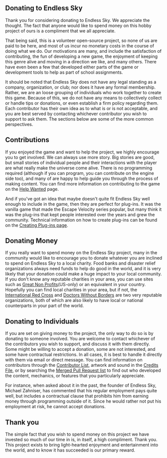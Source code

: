 ## Donating to Endless Sky
Thank you for considering donating to Endless Sky. We appreciate the thought. The fact that anyone would like to spend money on this hobby project of ours is a compliment that we all appreciate. 

That being said, this is a volunteer open-source project, so none of us are paid to be here, and most of us incur no monetary costs in the course of doing what we do. Our motivations are many, and include the satisfaction of contributing, the fun of developing a new game, the enjoyment of keeping this genre alive and moving in a direction we like, and many others. There have even been a few that developed either parts of the game or development tools to help as part of school assignments. 

It should be noted that Endless Sky does not have any legal standing as a company, organization, or club; nor does it have any formal membership. Rather, we are an loose grouping of individuals who work together to create this game. Because of this, we do not have any means to collectively collect or handle tips or donations, or even establish a firm policy regarding them. Each contributor has their own idea as to what is or is not acceptable, and you are best served by contacting whichever contributor you wish to support to ask them. The sections below are some of the more common perspectives.

## Contributions
If you enjoyed the game and want to help the project, we highly encourage you to get involved. We can always use more story. Big stories are good, but small stories of individual people and their interactions with the player are what really make the universe come alive. There is no programming required (although if you can program, you can contribute on the engine side too), and many of are happy to help guide you through the process of making content. You can find more information on contributing to the game on the [Help Wanted](HelpWanted) page.

And if you've got an idea that maybe doesn't quite fit Endless Sky well enough to include in the game, then they are perfect for plug-ins. It was the vanilla game that made the Escape Velocity series popular, but many think it was the plug-ins that kept people interested over the years and grew the community. Technical information on how to create plug-ins can be found on the [Creating Plug-ins page](CreatingPlugins).

## Donating Money
If you really want to spend money on the Endless Sky project, many in the community would like to encourage you to donate whatever you are inclined to spend on Endless Sky to a local charity. Food banks and disaster relief organizations always need funds to help do good in the world, and it is very likely that your donation could make a huge impact to your local community. If you don't know any reputable charities in your area, you can use sites such as [Great Non Profits](https://greatnonprofits.org/near-me/)(US-only) or an equivalent in your country. Hopefully you can find local charities in your area, but if not, the [International Red Cross](https://www.icrc.org/en/donate) and [Doctors Without Borders](https://www.msf.org/donate) are two very reputable organizations, both of which are also likely to have local or national counterparts in your part of the world. 

## Donating to Individuals
If you are set on giving money to the project, the only way to do so is by donating to someone involved. You are welcome to contact whichever of the contributors you wish to support, and discuss it with them directly. Some might be willing to accept a donation, some are not interested, and some have contractual restrictions. In all cases, it is best to handle it directly with them via email or direct message. You can find information on contributors through the [Contributor List](https://github.com/endless-sky/endless-sky/graphs/contributors), artwork and sound in the [Credits File](https://github.com/endless-sky/endless-sky/blob/master/credits.txt), or by searching the [Merged Pull Request list](https://github.com/endless-sky/endless-sky/pulls?q=is%3Apr+is%3Amerged) to find out who developed the content, mechanics, or features that you particularly appreciate.

For instance, when asked about it in the past, the founder of Endless Sky, Michael Zahniser, has commented that his regular employment pays quite well, but includes a contractual clause that prohibits him from earning money through programming outside of it. Since he would rather not put his employment at risk, he cannot accept donations.

## Thank you
The simple fact that you wish to spend money on this project we have invested so much of our time in is, in itself, a high compliment. Thank you. This project exists to bring light-hearted enjoyment and entertainment into the world, and to know it has succeeded is our primary reward.
